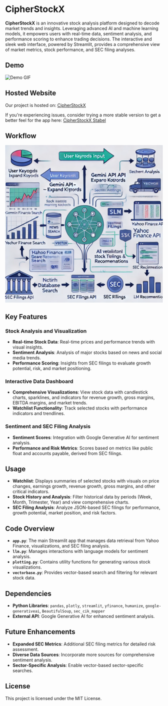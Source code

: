 # CipherStockX

**CipherStockX** is an innovative stock analysis platform designed to decode market trends and insights. Leveraging advanced AI and machine learning models, it empowers users with real-time data, sentiment analysis, and performance scoring to enhance trading decisions. The interactive and sleek web interface, powered by Streamlit, provides a comprehensive view of market metrics, stock performance, and SEC filing analyses.

## Demo

![Demo GIF](Assets/Demo.gif)


## Hosted Website
Our project is hosted on: [CipherStockX](https://cipherstockx.streamlit.app/) 

If you're experiencing issues, consider trying a more stable version to get a better feel for the app here:  [CipherStockX Stabel](https://cipherstockx-stabel.streamlit.app/)

## Workflow
![Workflow Diagram](Assets/workflow.webp)

## Key Features

### Stock Analysis and Visualization
- **Real-time Stock Data**: Real-time prices and performance trends with visual insights.
- **Sentiment Analysis**: Analysis of major stocks based on news and social media trends.
- **Performance Scoring**: Insights from SEC filings to evaluate growth potential, risk, and market positioning.

### Interactive Data Dashboard
- **Comprehensive Visualizations**: View stock data with candlestick charts, sparklines, and indicators for revenue growth, gross margins, EBITDA margins, and market trends.
- **Watchlist Functionality**: Track selected stocks with performance indicators and trendlines.

### Sentiment and SEC Filing Analysis
- **Sentiment Scores**: Integration with Google Generative AI for sentiment analysis.
- **Performance and Risk Metrics**: Scores based on metrics like public float and accounts payable, derived from SEC filings.

## Usage

- **Watchlist**: Displays summaries of selected stocks with visuals on price changes, earnings growth, revenue growth, gross margins, and other critical indicators.
- **Stock History and Analysis**: Filter historical data by periods (Week, Month, Trimester, Year) and view comprehensive charts.
- **SEC Filing Analysis**: Analyze JSON-based SEC filings for performance, growth potential, market position, and risk factors.

## Code Overview

- **`app.py`**: The main Streamlit app that manages data retrieval from Yahoo Finance, visualizations, and SEC filing analysis.
- **`llm.py`**: Manages interactions with language models for sentiment analysis.
- **`plotting.py`**: Contains utility functions for generating various stock visualizations.
- **`vectorbase.py`**: Provides vector-based search and filtering for relevant stock data.

## Dependencies

- **Python Libraries**: `pandas`, `plotly`, `streamlit`, `yfinance`, `humanize`, `google-generativeai`, `BeautifulSoup`, `sec_cik_mapper`
- **External API**: Google Generative AI for enhanced sentiment analysis.

## Future Enhancements

- **Expanded SEC Metrics**: Additional SEC filing metrics for detailed risk assessment.
- **Diverse Data Sources**: Incorporate more sources for comprehensive sentiment analysis.
- **Sector-Specific Analysis**: Enable vector-based sector-specific searches.

## License

This project is licensed under the MIT License.
